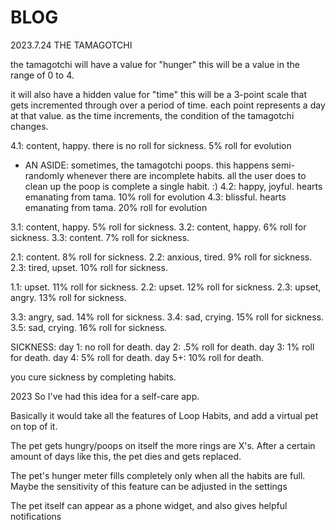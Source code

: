 # BLOG

2023.7.24
THE TAMAGOTCHI

the tamagotchi will have a value for "hunger"
this will be a value in the range of 0 to 4.

it will also have a hidden value for "time"
this will be a 3-point scale that gets incremented
through over a period of time. each point represents a
day at that value. as the time increments,
the condition of the tamagotchi changes.

4.1: content, happy. there is no roll for sickness. 5% roll for evolution
- AN ASIDE: sometimes, the tamagotchi poops. this happens
semi-randomly whenever there are incomplete habits. all the
user does to clean up the poop is complete a single habit. :)
4.2: happy, joyful. hearts emanating from tama. 10% roll for evolution
4.3: blissful. hearts emanating from tama. 20% roll for evolution

3.1: content, happy. 5% roll for sickness.
3.2: content, happy. 6% roll for sickness.
3.3: content. 7% roll for sickness.

2.1: content. 8% roll for sickness.
2.2: anxious, tired. 9% roll for sickness.
2.3: tired, upset. 10% roll for sickness.

1.1: upset. 11% roll for sickness.
2.2: upset. 12% roll for sickness.
2.3: upset, angry. 13% roll for sickness.

3.3: angry, sad. 14% roll for sickness.
3.4: sad, crying. 15% roll for sickness.
3.5: sad, crying. 16% roll for sickness.

SICKNESS:
day 1: no roll for death.
day 2: .5% roll for death.
day 3: 1% roll for death.
day 4: 5%  roll for death.
day 5+: 10% roll for death.

you cure sickness by completing habits.

2023
So I've had this idea for a self-care app.

Basically it would take all the features of Loop Habits, and add a virtual pet on top of it.

The pet gets hungry/poops on itself the more rings are X's. After a certain amount of days like this, the pet dies and gets replaced.

The pet's hunger meter fills completely only when all the habits are full. Maybe the sensitivity of this feature can be adjusted in the settings

The pet itself can appear as a phone widget, and also gives helpful notifications